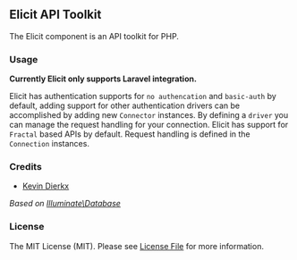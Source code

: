 ## Elicit API Toolkit

The Elicit component is an API toolkit for PHP.

### Usage

**Currently Elicit only supports Laravel integration.**

Elicit has authentication supports for ```no authencation``` and ```basic-auth``` by default, adding support for other authentication drivers can be accomplished by adding new ```Connector``` instances.
By defining a ```driver``` you can manage the request handling for your connection. Elicit has support for ```Fractal``` based APIs by default. Request handling is defined in the ```Connection``` instances.

### Credits

- [Kevin Dierkx](https://github.com/kevindierkx)

*Based on [Illuminate\Database](https://github.com/illuminate/database)*

### License

The MIT License (MIT). Please see [License File](https://github.com/kevindierkx/elicit/blob/master/LICENSE) for more information.
